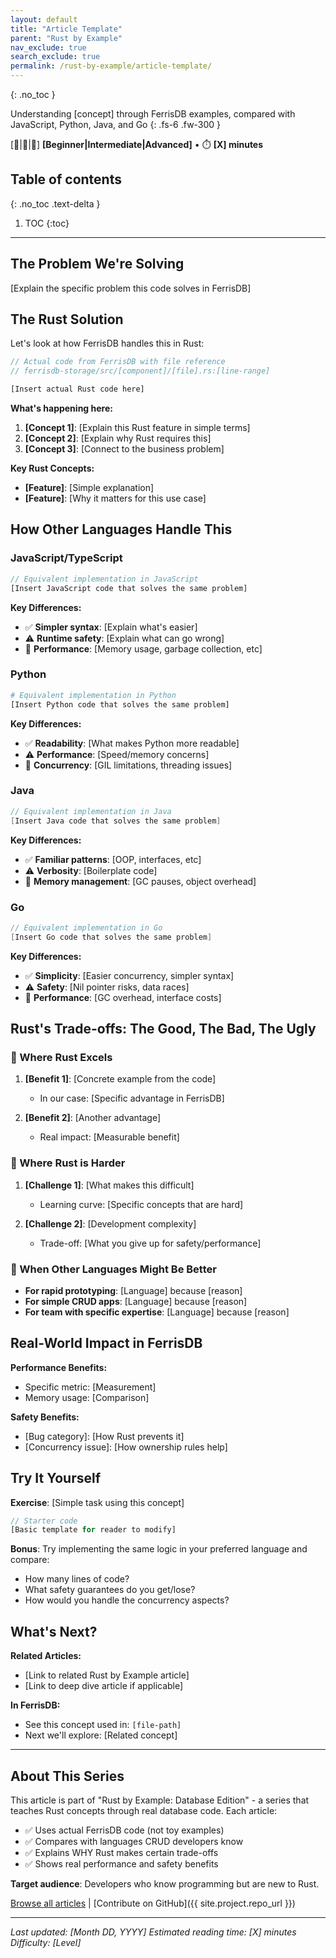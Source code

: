 ```yaml
---
layout: default
title: "Article Template"
parent: "Rust by Example"
nav_exclude: true
search_exclude: true
permalink: /rust-by-example/article-template/
---
```


{: .no_toc }

Understanding [concept] through FerrisDB examples, compared with JavaScript, Python, Java, and Go
{: .fs-6 .fw-300 }

[📗|📙|📕] **[Beginner|Intermediate|Advanced]** • ⏱️ **[X] minutes**

## Table of contents

{: .no_toc .text-delta }

1. TOC
{:toc}

---

<!--
ARTICLE TEMPLATE: Rust by Example - Database Edition

This template ensures consistency across all comparison articles.
Follow this structure for every article in the series.

TARGET AUDIENCE: CRUD developers who know programming but are new to Rust
GOAL: Help them understand Rust through real FerrisDB code examples
-->

## The Problem We're Solving

<!--
Explain WHAT we're trying to accomplish in FerrisDB with this code.
Use simple, concrete terms that any programmer would understand.
Focus on the business/technical requirement, not the implementation.

Example: "We need to store key-value pairs in memory and ensure multiple threads
can read and write safely without corrupting data."
-->

[Explain the specific problem this code solves in FerrisDB]

## The Rust Solution

<!--
Show the actual Rust code from FerrisDB with clear explanations.
Break down each part for someone who's never seen Rust.
Explain WHY Rust does things this way.
-->

Let's look at how FerrisDB handles this in Rust:

```rust
// Actual code from FerrisDB with file reference
// ferrisdb-storage/src/[component]/[file].rs:[line-range]

[Insert actual Rust code here]
```

**What's happening here:**

1. **[Concept 1]**: [Explain this Rust feature in simple terms]
2. **[Concept 2]**: [Explain why Rust requires this]
3. **[Concept 3]**: [Connect to the business problem]

**Key Rust Concepts:**

- **[Feature]**: [Simple explanation]
- **[Feature]**: [Why it matters for this use case]

## How Other Languages Handle This

### JavaScript/TypeScript

```javascript
// Equivalent implementation in JavaScript
[Insert JavaScript code that solves the same problem]
```

**Key Differences:**

- ✅ **Simpler syntax**: [Explain what's easier]
- ⚠️ **Runtime safety**: [Explain what can go wrong]
- 🤔 **Performance**: [Memory usage, garbage collection, etc]

### Python

```python
# Equivalent implementation in Python
[Insert Python code that solves the same problem]
```

**Key Differences:**

- ✅ **Readability**: [What makes Python more readable]
- ⚠️ **Performance**: [Speed/memory concerns]
- 🤔 **Concurrency**: [GIL limitations, threading issues]

### Java

```java
// Equivalent implementation in Java
[Insert Java code that solves the same problem]
```

**Key Differences:**

- ✅ **Familiar patterns**: [OOP, interfaces, etc]
- ⚠️ **Verbosity**: [Boilerplate code]
- 🤔 **Memory management**: [GC pauses, object overhead]

### Go

```go
// Equivalent implementation in Go
[Insert Go code that solves the same problem]
```

**Key Differences:**

- ✅ **Simplicity**: [Easier concurrency, simpler syntax]
- ⚠️ **Safety**: [Nil pointer risks, data races]
- 🤔 **Performance**: [GC overhead, interface costs]

## Rust's Trade-offs: The Good, The Bad, The Ugly

### 🚀 Where Rust Excels

1. **[Benefit 1]**: [Concrete example from the code]

   - In our case: [Specific advantage in FerrisDB]

2. **[Benefit 2]**: [Another advantage]
   - Real impact: [Measurable benefit]

### 😤 Where Rust is Harder

1. **[Challenge 1]**: [What makes this difficult]

   - Learning curve: [Specific concepts that are hard]

2. **[Challenge 2]**: [Development complexity]
   - Trade-off: [What you give up for safety/performance]

### 🤷 When Other Languages Might Be Better

- **For rapid prototyping**: [Language] because [reason]
- **For simple CRUD apps**: [Language] because [reason]
- **For team with specific expertise**: [Language] because [reason]

## Real-World Impact in FerrisDB

<!--
Show concrete measurements, benchmarks, or benefits.
Make it tangible - how does this Rust approach help FerrisDB?
-->

**Performance Benefits:**

- Specific metric: [Measurement]
- Memory usage: [Comparison]

**Safety Benefits:**

- [Bug category]: [How Rust prevents it]
- [Concurrency issue]: [How ownership rules help]

## Try It Yourself

<!--
Provide a simple exercise for readers to experiment with.
Keep it focused on the concept being taught.
-->

**Exercise**: [Simple task using this concept]

```rust
// Starter code
[Basic template for reader to modify]
```

**Bonus**: Try implementing the same logic in your preferred language and compare:

- How many lines of code?
- What safety guarantees do you get/lose?
- How would you handle the concurrency aspects?

## What's Next?

**Related Articles:**

- [Link to related Rust by Example article]
- [Link to deep dive article if applicable]

**In FerrisDB:**

- See this concept used in: `[file-path]`
- Next we'll explore: [Related concept]

---

## About This Series

This article is part of "Rust by Example: Database Edition" - a series that teaches Rust concepts through real database code. Each article:

- ✅ Uses actual FerrisDB code (not toy examples)
- ✅ Compares with languages CRUD developers know
- ✅ Explains WHY Rust makes certain trade-offs
- ✅ Shows real performance and safety benefits

**Target audience**: Developers who know programming but are new to Rust.

[Browse all articles](/rust-by-example/) | [Contribute on GitHub]({{ site.project.repo_url }})

---

_Last updated: [Month DD, YYYY] <!-- Manually update when content changes -->_
_Estimated reading time: [X] minutes_
_Difficulty: [Level]_
